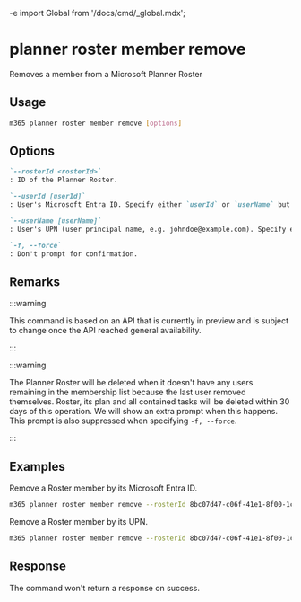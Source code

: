 -e <!-- DISCLAIMER: All secrets, passwords, and sensitive values in this document are examples only and not real credentials. -->
import Global from '/docs/cmd/_global.mdx';

# planner roster member remove

Removes a member from a Microsoft Planner Roster

## Usage

```sh
m365 planner roster member remove [options]
```

## Options

```md definition-list
`--rosterId <rosterId>`
: ID of the Planner Roster.

`--userId [userId]`
: User's Microsoft Entra ID. Specify either `userId` or `userName` but not both.

`--userName [userName]`
: User's UPN (user principal name, e.g. johndoe@example.com). Specify either `userId` or `userName` but not both.

`-f, --force`
: Don't prompt for confirmation.
```

<Global />

## Remarks

:::warning

This command is based on an API that is currently in preview and is subject to change once the API reached general availability.

:::

:::warning

The Planner Roster will be deleted when it doesn't have any users remaining in the membership list because the last user removed themselves. Roster, its plan and all contained tasks will be deleted within 30 days of this operation. We will show an extra prompt when this happens. This prompt is also suppressed when specifying `-f, --force`.

:::

## Examples

Remove a Roster member by its Microsoft Entra ID.

```sh
m365 planner roster member remove --rosterId 8bc07d47-c06f-41e1-8f00-1c113c8f6067 --userId 126878e5-d8f9-4db2-951d-d25486488d38
```

Remove a Roster member by its UPN.

```sh
m365 planner roster member remove --rosterId 8bc07d47-c06f-41e1-8f00-1c113c8f6067 --userName john.doe@contoso.com
```

## Response

The command won't return a response on success.
